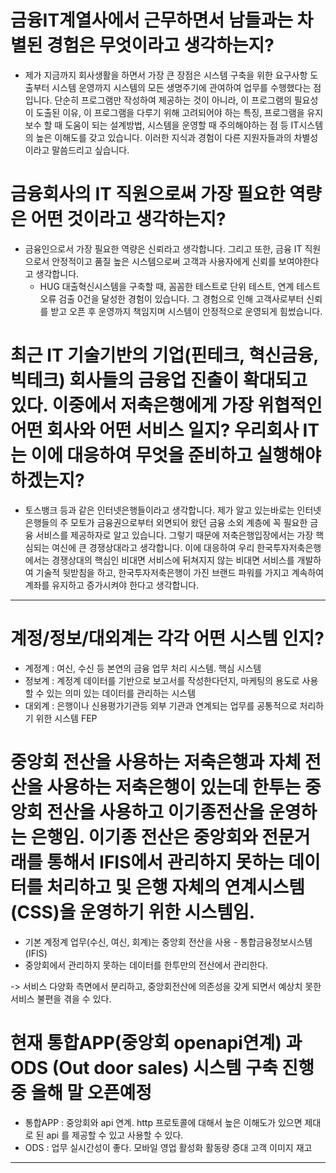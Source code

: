 # 금융IT계열사에서 근무하면서 남들과는 차별된 경험은 무엇이라고 생각하는지? 
- 제가 지금까지 회사생활을 하면서 가장 큰 장점은 시스템 구축을 위한 요구사항 도출부터 시스템 운영까지 시스템의 모든 생명주기에 관여하여 업무를 수행했다는 점입니다.
 단순히 프로그램만 작성하여 제공하는 것이 아니라, 이 프로그램의 필요성이 도출된 이유, 이 프로그램을 다루기 위해 고려되어야 하는 특징, 프로그램을 유지보수 할 때 도움이 되는 설계방법, 시스템을 운영할 때 주의해야하는 점 등 IT시스템의 높은 이해도를 갖고 있습니다. 이러한 지식과 경험이 다른 지원자들과의 차별성이라고 말씀드리고 싶습니다.

# 금융회사의 IT 직원으로써 가장 필요한 역량은 어떤 것이라고 생각하는지?
- 금융인으로서 가장 필요한 역량은 신뢰라고 생각합니다. 그리고 또한, 금융 IT 직원으로서 안정적이고 품질 높은 시스템으로써 고객과 사용자에게 신뢰를 보여야한다고 생각합니다. 
	- HUG 대출혁신시스템을 구축할 때, 꼼꼼한 테스트로 단위 테스트, 연계 테스트 오류 검출 0건을 달성한 경험이 있습니다. 그 경험으로 인해 고객사로부터 신뢰를 받고 오픈 후 운영까지 책임지며 시스템이 안정적으로 운영되게 힘썼습니다.

# 최근 IT 기술기반의 기업(핀테크, 혁신금융, 빅테크) 회사들의 금융업 진출이 확대되고 있다. 이중에서 저축은행에게 가장 위협적인 어떤 회사와 어떤 서비스 일지? 우리회사 IT는 이에 대응하여 무엇을 준비하고 실행해야 하겠는지?
- 토스뱅크 등과 같은 인터넷은행들이라고 생각합니다. 제가 알고 있는바로는 인터넷은행들의 주 모토가 금융권으로부터 외면되어 왔던 금융 소외 계층에 꼭 필요한 금융 서비스를 제공하자로 알고 있습니다. 그렇기 때문에 저축은행입장에서는 가장 핵심되는 여신에 큰 경쟁상대라고 생각합니다. 이에 대응하여 우리 한국투자저축은행에서는 경쟁상대의 핵심인 비대면 서비스에 뒤쳐지지 않는 비대면 서비스를 개발하여 기술적 뒷받침을 하고, 한국투자저축은행이 가진 브랜드 파워를 가지고 계속하여 계좌를 유지하고 증가시켜야 한다고 생각합니다.
- - - -
# 계정/정보/대외계는 각각 어떤 시스템 인지?
- 계정계 : 여신, 수신 등 본연의 금융 업무 처리 시스템. 핵심 시스템
- 정보계 : 계정계 데이터를 기반으로 보고서를 작성한다던지, 마케팅의 용도로 사용할 수 있는 의미 있는 데이터를 관리하는 시스템
- 대외계 : 은행이나 신용평가기관등 외부 기관과 연계되는 업무를 공통적으로 처리하기 위한 시스템 FEP

# 중앙회 전산을 사용하는 저축은행과 자체 전산을 사용하는 저축은행이 있는데 한투는 중앙회 전산을 사용하고 이기종전산을 운영하는 은행임. 이기종 전산은 중앙회와 전문거래를 통해서 IFIS에서 관리하지 못하는 데이터를 처리하고 및 은행 자체의 연계시스템(CSS)을 운영하기 위한 시스템임. 
- 기본 계정계 업무(수신, 여신, 회계)는 중앙회 전산을 사용 - 통합금융정보시스템(IFIS)
- 중앙회에서 관리하지 못하는 데이터를 한투만의 전산에서 관리한다.

-> 서비스 다양화 측면에서 분리하고, 중앙회전산에 의존성을 갖게 되면서 예상치 못한 서비스 불편을 겪을 수 있다.

# 현재 통합APP(중앙회 openapi연계) 과 ODS (Out door sales) 시스템 구축 진행중 올해 말 오픈예정
- 통합APP : 중앙회와 api 연계. http 프로토콜에 대해서 높은 이해도가 있으면 제대로 된 api 를 제공할 수 있고 사용할 수 있다.
- ODS : 업무 실시간성이 좋다. 모바일 영업 활성화 활동량 증대 고객 이미지 재고

- - - -